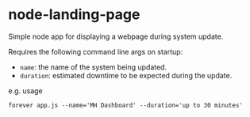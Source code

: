 # node-landing-page

Simple node app for displaying a webpage during system update.

Requires the following command line args on startup:

- `name`: the name of the system being updated.
- `duration`: estimated downtime to be expected during the update.

e.g. usage

`forever app.js --name='MH Dashboard' --duration='up to 30 minutes'`

